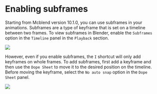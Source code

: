 # Enabling subframes

Starting from Mcblend version 10.1.0, you can use subframes in your animations. Subframes are a type of keyframe that is set on a timeline between two frames. To view subframes in Blender, enable the `Subframes` option in the `Timeline` panel in the `Playback` section.

![](/img/tips_and_tricks/subframes_checkbox.png)

However, even if you enable subframes, the `I` shortcut will only add keyframes on whole frames. To add subframes, first add a keyframe and then use the `Dope Sheet` to move it to the desired position on the timeline. Before moving the keyframe, select the `No auto snap` option in the `Dope Sheet` panel.

![](/img/tips_and_tricks/no_auto_snap.png)


